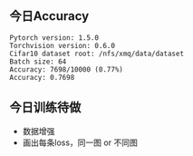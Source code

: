 ## 今日Accuracy
```language
Pytorch version: 1.5.0
Torchvision version: 0.6.0
Cifar10 dataset root: /nfs/xmq/data/dataset
Batch size: 64
Accuracy: 7698/10000 (0.77%)
Accuracy: 0.7698
```

## 今日训练待做

* 数据增强
* 画出每条loss，同一图 or 不同图
